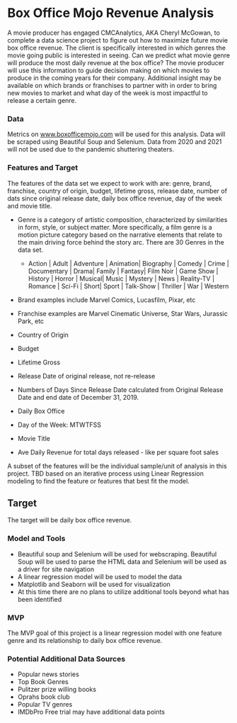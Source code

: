 # Box Office Mojo Revenue Analysis

A movie producer has engaged CMCAnalytics, AKA Cheryl McGowan, to complete a data science project to figure out how to maximize future movie box office revenue.  The client is specifically interested in which genres the movie going public is interested in seeing. Can we predict what movie genre will produce the most daily revenue at the box office?  The movie producer will use this information to guide decision making on which movies to produce in the coming years for their company. Additional insight may be available on which brands or franchises to partner with in order to bring new movies to market and what day of the week is most impactful to release a certain genre.

### Data
Metrics on www.boxofficemojo.com will be used for this analysis.  Data will be scraped using Beautiful Soup and Selenium.  Data from 2020 and 2021 will not be used due to the pandemic shuttering theaters.

### Features and Target
The features of the data set we expect to work with are: genre, brand, franchise, country of origin, budget, lifetime gross, release date, number of dats since original release date, daily box office revenue, day of the week and movie title. 

- Genre is a category of artistic composition, characterized by similarities in form, style, or subject matter. More specifically, a film genre is a motion picture category based on the narrative elements that relate to the main driving force behind the story arc. There are 30 Genres in the data set.  
  - Action | Adult | Adventure | Animation| Biography | Comedy | Crime | Documentary | Drama| Family | Fantasy| Film Noir | Game Show | History | Horror | Musical| Music | Mystery | News | Reality-TV | Romance | Sci-Fi | Short| Sport | Talk-Show | Thriller | War | Western 

- Brand examples include Marvel Comics, Lucasfilm, Pixar, etc
- Franchise examples are Marvel Cinematic Universe, Star Wars, Jurassic Park, etc
- Country of Origin  
- Budget 
- Lifetime Gross  
- Release Date of original release, not re-release
- Numbers of Days Since Release Date calculated from Original Release Date and end date of December 31, 2019.
- Daily Box Office
- Day of the Week: MTWTFSS
- Movie Title
- Ave Daily Revenue for total days released - like per square foot sales


A subset of the features will be the individual sample/unit of analysis in this project.  TBD based on an iterative process using Linear Regression modeling to find the feature or features that best fit the model.

## Target
The target will be daily box office revenue. 

### Model and Tools
- Beautiful soup and Selenium will be used for webscraping.  Beautiful Soup will be used to parse the HTML data and Selenium will be used as a driver for site navigation
- A linear regression model will be used to model the data  
- Matplotlib and Seaborn will be used for visualization
- At this time there are no plans to utilize additional tools beyond what has been identified  

### MVP
The MVP goal of this project is a linear regression model with one feature genre and its relationship to daily box office revenue.

### Potential Additional Data Sources
-  Popular news stories 
-  Top Book Genres 
-  Pulitzer prize willing books
-  Oprahs book club 
-  Popular TV genres
-  IMDbPro Free trial may have additional data points

